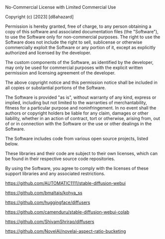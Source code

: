 No-Commercial License with Limited Commercial Use

Copyright (c) [2023] [d8ahazard]

Permission is hereby granted, free of charge, to any person obtaining a copy
of this software and associated documentation files (the "Software"), to use
the Software only for non-commercial purposes. The right to use the Software
does not include the right to sell, sublicense or otherwise commercially exploit
the Software or any portion of it, except as explicitly authorized and licensed
by the developer.

The custom components of the Software, as identified by the developer, may only
be used for commercial purposes with the explicit written permission and licensing
agreement of the developer.

The above copyright notice and this permission notice shall be included in all
copies or substantial portions of the Software.

The Software is provided "as is", without warranty of any kind, express or
implied, including but not limited to the warranties of merchantability,
fitness for a particular purpose and noninfringement. In no event shall the
authors or copyright holders be liable for any claim, damages or other
liability, whether in an action of contract, tort or otherwise, arising from,
out of or in connection with the Software or the use or other dealings in the
Software.

The Software includes code from various open source projects, listed below. 

These libraries and their code are subject to their own licenses, which can be
found in their respective source code repositories. 

By using the Software, you agree to comply with the licenses of these support 
libraries and any associated restrictions.

https://github.com/AUTOMATIC1111/stable-diffusion-webui

https://github.com/bmaltais/kohya_ss

https://github.com/huggingface/diffusers

https://github.com/camenduru/stable-diffusion-webui-colab

https://github.com/ShivamShrirao/diffusers

https://github.com/NovelAI/novelai-aspect-ratio-bucketing
